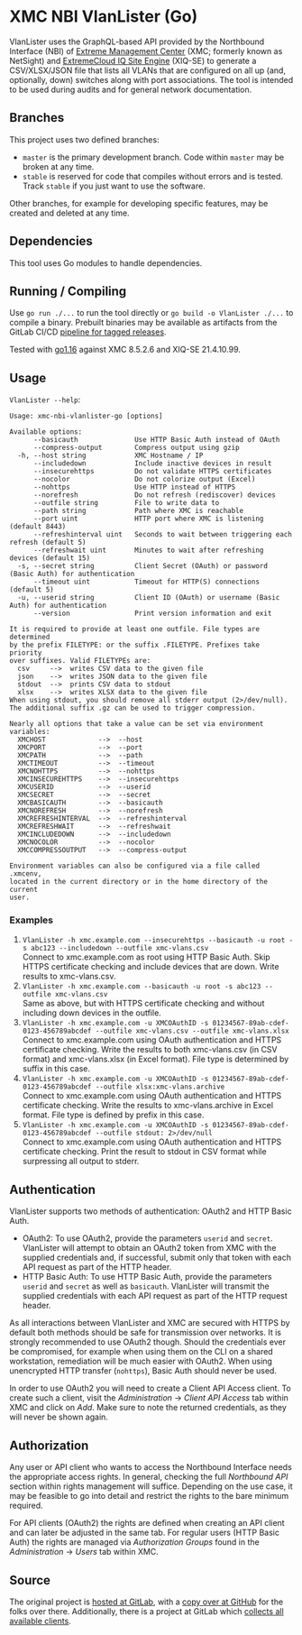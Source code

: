 # XMC NBI VlanLister (Go)

VlanLister uses the GraphQL-based API provided by the Northbound Interface (NBI) of [Extreme Management Center](https://www.extremenetworks.com/product/extreme-management-center/) (XMC; formerly known as NetSight) and [ExtremeCloud IQ Site Engine](https://www.extremenetworks.com/product/extremecloud-iq-site-engine/) (XIQ-SE) to generate a CSV/XLSX/JSON file that lists all VLANs that are configured on all up (and, optionally, down) switches along with port associations. The tool is intended to be used during audits and for general network documentation.

## Branches

This project uses two defined branches:

* `master` is the primary development branch. Code within `master` may be broken at any time.
* `stable` is reserved for code that compiles without errors and is tested. Track `stable` if you just want to use the software.

Other branches, for example for developing specific features, may be created and deleted at any time.

## Dependencies

This tool uses Go modules to handle dependencies.

## Running / Compiling

Use `go run ./...` to run the tool directly or `go build -o VlanLister ./...` to compile a binary. Prebuilt binaries may be available as artifacts from the GitLab CI/CD [pipeline for tagged releases](https://gitlab.com/rbrt-weiler/xmc-nbi-vlanlister-go/pipelines?scope=tags).

Tested with [go1.16](https://golang.org/doc/go1.16) against XMC 8.5.2.6 and XIQ-SE 21.4.10.99.

## Usage

`VlanLister --help`:

```text
Usage: xmc-nbi-vlanlister-go [options]

Available options:
      --basicauth              Use HTTP Basic Auth instead of OAuth
      --compress-output        Compress output using gzip
  -h, --host string            XMC Hostname / IP
      --includedown            Include inactive devices in result
      --insecurehttps          Do not validate HTTPS certificates
      --nocolor                Do not colorize output (Excel)
      --nohttps                Use HTTP instead of HTTPS
      --norefresh              Do not refresh (rediscover) devices
      --outfile string         File to write data to
      --path string            Path where XMC is reachable
      --port uint              HTTP port where XMC is listening (default 8443)
      --refreshinterval uint   Seconds to wait between triggering each refresh (default 5)
      --refreshwait uint       Minutes to wait after refreshing devices (default 15)
  -s, --secret string          Client Secret (OAuth) or password (Basic Auth) for authentication
      --timeout uint           Timeout for HTTP(S) connections (default 5)
  -u, --userid string          Client ID (OAuth) or username (Basic Auth) for authentication
      --version                Print version information and exit

It is required to provide at least one outfile. File types are determined
by the prefix FILETYPE: or the suffix .FILETYPE. Prefixes take priority
over suffixes. Valid FILETYPEs are:
  csv     -->  writes CSV data to the given file
  json    -->  writes JSON data to the given file
  stdout  -->  prints CSV data to stdout
  xlsx    -->  writes XLSX data to the given file
When using stdout, you should remove all stderr output (2>/dev/null).
The additional suffix .gz can be used to trigger compression.

Nearly all options that take a value can be set via environment variables:
  XMCHOST             -->  --host
  XMCPORT             -->  --port
  XMCPATH             -->  --path
  XMCTIMEOUT          -->  --timeout
  XMCNOHTTPS          -->  --nohttps
  XMCINSECUREHTTPS    -->  --insecurehttps
  XMCUSERID           -->  --userid
  XMCSECRET           -->  --secret
  XMCBASICAUTH        -->  --basicauth
  XMCNOREFRESH        -->  --norefresh
  XMCREFRESHINTERVAL  -->  --refreshinterval
  XMCREFRESHWAIT      -->  --refreshwait
  XMCINCLUDEDOWN      -->  --includedown
  XMCNOCOLOR          -->  --nocolor
  XMCCOMPRESSOUTPUT   -->  --compress-output

Environment variables can also be configured via a file called .xmcenv,
located in the current directory or in the home directory of the current
user.
```

### Examples

1. `VlanLister -h xmc.example.com --insecurehttps --basicauth -u root -s abc123 --includedown --outfile xmc-vlans.csv`  
   Connect to xmc.example.com as root using HTTP Basic Auth. Skip HTTPS certificate checking and include devices that are down. Write results to xmc-vlans.csv.
2. `VlanLister -h xmc.example.com --basicauth -u root -s abc123 --outfile xmc-vlans.csv`  
   Same as above, but with HTTPS certificate checking and without including down devices in the outfile.
3. `VlanLister -h xmc.example.com -u XMCOAuthID -s 01234567-89ab-cdef-0123-456789abcdef --outfile xmc-vlans.csv --outfile xmc-vlans.xlsx`  
   Connect to xmc.example.com using OAuth authentication and HTTPS certificate checking. Write the results to both xmc-vlans.csv (in CSV format) and xmc-vlans.xlsx (in Excel format). File type is determined by suffix in this case.
4. `VlanLister -h xmc.example.com -u XMCOAuthID -s 01234567-89ab-cdef-0123-456789abcdef --outfile xlsx:xmc-vlans.archive`  
   Connect to xmc.example.com using OAuth authentication and HTTPS certificate checking. Write the results to xmc-vlans.archive in Excel format. File type is defined by prefix in this case.
5. `VlanLister -h xmc.example.com -u XMCOAuthID -s 01234567-89ab-cdef-0123-456789abcdef --outfile stdout: 2>/dev/null`  
   Connect to xmc.example.com using OAuth authentication and HTTPS certificate checking. Print the result to stdout in CSV format while surpressing all output to stderr.

## Authentication

VlanLister supports two methods of authentication: OAuth2 and HTTP Basic Auth.

* OAuth2: To use OAuth2, provide the parameters `userid` and `secret`. VlanLister will attempt to obtain an OAuth2 token from XMC with the supplied credentials and, if successful, submit only that token with each API request as part of the HTTP header.
* HTTP Basic Auth: To use HTTP Basic Auth, provide the parameters `userid` and `secret` as well as `basicauth`. VlanLister will transmit the supplied credentials with each API request as part of the HTTP request header.

As all interactions between VlanLister and XMC are secured with HTTPS by default both methods should be safe for transmission over networks. It is strongly recommended to use OAuth2 though. Should the credentials ever be compromised, for example when using them on the CLI on a shared workstation, remediation will be much easier with OAuth2. When using unencrypted HTTP transfer (`nohttps`), Basic Auth should never be used.

In order to use OAuth2 you will need to create a Client API Access client. To create such a client, visit the _Administration_ -> _Client API Access_ tab within XMC and click on _Add_. Make sure to note the returned credentials, as they will never be shown again.

## Authorization

Any user or API client who wants to access the Northbound Interface needs the appropriate access rights. In general, checking the full _Northbound API_ section within rights management will suffice. Depending on the use case, it may be feasible to go into detail and restrict the rights to the bare minimum required.

For API clients (OAuth2) the rights are defined when creating an API client and can later be adjusted in the same tab. For regular users (HTTP Basic Auth) the rights are managed via _Authorization Groups_ found in the _Administration_ -> _Users_ tab within XMC.

## Source

The original project is [hosted at GitLab](https://gitlab.com/rbrt-weiler/xmc-nbi-vlanlister-go), with a [copy over at GitHub](https://github.com/rbrt-weiler/xmc-nbi-vlanlister-go) for the folks over there. Additionally, there is a project at GitLab which [collects all available clients](https://gitlab.com/rbrt-weiler/xmc-nbi-clients).
